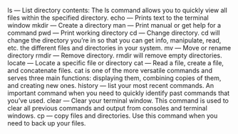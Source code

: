 ls — List directory contents: The ls command allows you to quickly view all files within the specified directory.
echo — Prints text to the terminal window
mkdir — Create a directory
man — Print manual or get help for a command
pwd — Print working directory
cd — Change directory. cd will change the directory you’re in so that you can get info, manipulate, read, etc. the different files and directories in your system.
mv — Move or rename directory
rmdir — Remove directory. rmdir will remove empty directories. 
locate — Locate a specific file or directory
cat — Read a file, create a file, and concatenate files. cat is one of the more versatile commands and serves three main functions: displaying them, combining copies of them, and creating new ones.
history — list your most recent commands. An important command when you need to quickly identify past commands that you’ve used.
clear — Clear your terminal window. This command is used to clear all previous commands and output from consoles and terminal windows. 
cp — copy files and directories. Use this command when you need to back up your files.
